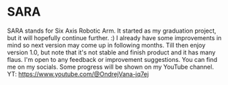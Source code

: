 # SARA
SARA stands for Six Axis Robotic Arm. It started as my graduation project, but it will hopefully continue further. :)
I already have some improvements in mind so next version may come up in following months. Till then enjoy version 1.0, but note that it's not stable and finish product and it has many flaus.
I'm open to any feedback or improvement suggestions. You can find me on my socials.
Some progress will be shown on my YouTube channel. 
YT: https://www.youtube.com/@OndrejVana-jq7ej
